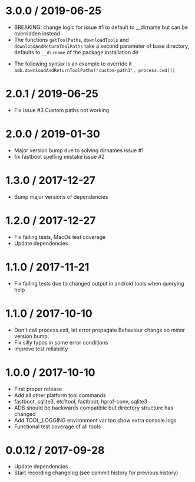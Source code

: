 3.0.0 / 2019-06-25
==================
* BREAKING: change logic for issue #1 to default to __dirname but can be overridden instead
* The functions `getToolPaths`, `downloadTools` and `downloadAndReturnToolPaths` take a second parameter of base directory, defaults to `__dirname` of the package installation dir
- The following syntax is an example to override it
```adb.downloadAndReturnToolPaths('custom-path3', process.cwd())```

2.0.1 / 2019-06-25
==================
* Fix issue #3 Custom paths not working

2.0.0 / 2019-01-30 
==================
* Major version bump due to solving dirnames issue #1
* fix fastboot spelling mistake issue #2

1.3.0 / 2017-12-27 
==================
* Bump major versions of dependencies

1.2.0 / 2017-12-27 
==================
* Fix failing tests, MacOs test coverage
* Update dependencies

1.1.0 / 2017-11-21 
==================
* Fix failing tests due to changed output in android tools when querying help

1.1.0 / 2017-10-10 
==================
* Don't call process.exit, let error propagate Behaviour change so minor version bump.
* Fix silly typos in some error conditions
* Improve test reliability 

1.0.0 / 2017-10-10 
==================
* First proper release
* Add all other platform tool commands
* fastboot, sqlite3, etc1tool, fastboot, hprof-conv, sqlite3
* ADB should be backwards compatible but directory structure has changed
* Add TOOL_LOGGING environment var too show extra console.logs
* Functional test coverage of all tools

0.0.12 / 2017-09-28
==================
* Update dependencies
* Start recording changelog (see commit history for previous history)
